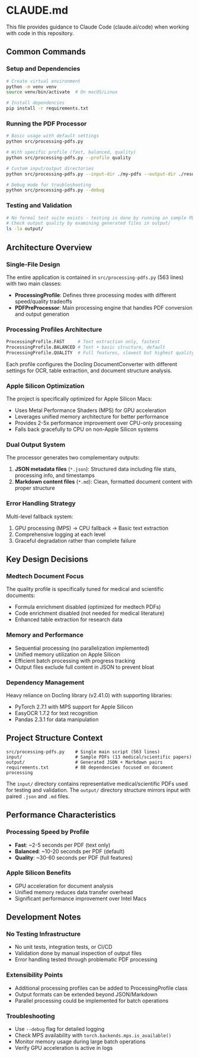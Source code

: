 # CLAUDE.md

This file provides guidance to Claude Code (claude.ai/code) when working with code in this repository.

## Common Commands

### Setup and Dependencies
```bash
# Create virtual environment
python -m venv venv
source venv/bin/activate  # On macOS/Linux

# Install dependencies
pip install -r requirements.txt
```

### Running the PDF Processor
```bash
# Basic usage with default settings
python src/processing-pdfs.py

# With specific profile (fast, balanced, quality)
python src/processing-pdfs.py --profile quality

# Custom input/output directories
python src/processing-pdfs.py --input-dir ./my-pdfs --output-dir ./results

# Debug mode for troubleshooting
python src/processing-pdfs.py --debug
```

### Testing and Validation
```bash
# No formal test suite exists - testing is done by running on sample PDFs
# Check output quality by examining generated files in output/
ls -la output/
```

## Architecture Overview

### Single-File Design
The entire application is contained in `src/processing-pdfs.py` (563 lines) with two main classes:

- **ProcessingProfile**: Defines three processing modes with different speed/quality tradeoffs
- **PDFPreProcessor**: Main processing engine that handles PDF conversion and output generation

### Processing Profiles Architecture
```python
ProcessingProfile.FAST     # Text extraction only, fastest
ProcessingProfile.BALANCED # Text + basic structure, default
ProcessingProfile.QUALITY  # Full features, slowest but highest quality
```

Each profile configures the Docling DocumentConverter with different settings for OCR, table extraction, and document structure analysis.

### Apple Silicon Optimization
The project is specifically optimized for Apple Silicon Macs:
- Uses Metal Performance Shaders (MPS) for GPU acceleration
- Leverages unified memory architecture for better performance
- Provides 2-5x performance improvement over CPU-only processing
- Falls back gracefully to CPU on non-Apple Silicon systems

### Dual Output System
The processor generates two complementary outputs:
1. **JSON metadata files** (`*.json`): Structured data including file stats, processing info, and timestamps
2. **Markdown content files** (`*.md`): Clean, formatted document content with proper structure

### Error Handling Strategy
Multi-level fallback system:
1. GPU processing (MPS) → CPU fallback → Basic text extraction
2. Comprehensive logging at each level
3. Graceful degradation rather than complete failure

## Key Design Decisions

### Medtech Document Focus
The quality profile is specifically tuned for medical and scientific documents:
- Formula enrichment disabled (optimized for medtech PDFs)
- Code enrichment disabled (not needed for medical literature)
- Enhanced table extraction for research data

### Memory and Performance
- Sequential processing (no parallelization implemented)
- Unified memory utilization on Apple Silicon
- Efficient batch processing with progress tracking
- Output files exclude full content in JSON to prevent bloat

### Dependency Management
Heavy reliance on Docling library (v2.41.0) with supporting libraries:
- PyTorch 2.7.1 with MPS support for Apple Silicon
- EasyOCR 1.7.2 for text recognition
- Pandas 2.3.1 for data manipulation

## Project Structure Context

```
src/processing-pdfs.py    # Single main script (563 lines)
input/                    # Sample PDFs (13 medical/scientific papers)
output/                   # Generated JSON + Markdown pairs
requirements.txt          # 88 dependencies focused on document processing
```

The `input/` directory contains representative medical/scientific PDFs used for testing and validation. The `output/` directory structure mirrors input with paired `.json` and `.md` files.

## Performance Characteristics

### Processing Speed by Profile
- **Fast**: ~2-5 seconds per PDF (text only)
- **Balanced**: ~10-20 seconds per PDF (default)
- **Quality**: ~30-60 seconds per PDF (full features)

### Apple Silicon Benefits
- GPU acceleration for document analysis
- Unified memory reduces data transfer overhead
- Significant performance improvement over Intel Macs

## Development Notes

### No Testing Infrastructure
- No unit tests, integration tests, or CI/CD
- Validation done by manual inspection of output files
- Error handling tested through problematic PDF processing

### Extensibility Points
- Additional processing profiles can be added to ProcessingProfile class
- Output formats can be extended beyond JSON/Markdown
- Parallel processing could be implemented for batch operations

### Troubleshooting
- Use `--debug` flag for detailed logging
- Check MPS availability with `torch.backends.mps.is_available()`
- Monitor memory usage during large batch operations
- Verify GPU acceleration is active in logs